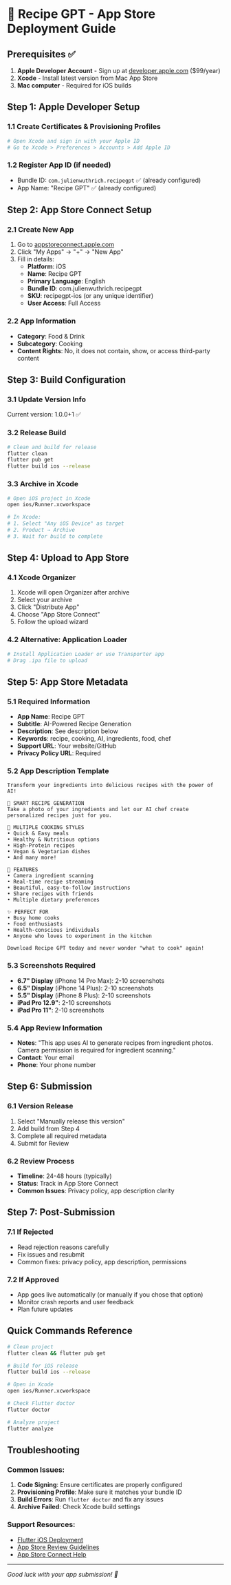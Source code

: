 # 🚀 Recipe GPT - App Store Deployment Guide

## Prerequisites ✅

1. **Apple Developer Account** - Sign up at [developer.apple.com](https://developer.apple.com) ($99/year)
2. **Xcode** - Install latest version from Mac App Store
3. **Mac computer** - Required for iOS builds

## Step 1: Apple Developer Setup

### 1.1 Create Certificates & Provisioning Profiles
```bash
# Open Xcode and sign in with your Apple ID
# Go to Xcode > Preferences > Accounts > Add Apple ID
```

### 1.2 Register App ID (if needed)
- Bundle ID: `com.julienwuthrich.recipegpt` ✅ (already configured)
- App Name: "Recipe GPT" ✅ (already configured)

## Step 2: App Store Connect Setup

### 2.1 Create New App
1. Go to [appstoreconnect.apple.com](https://appstoreconnect.apple.com)
2. Click "My Apps" → "+" → "New App"
3. Fill in details:
   - **Platform**: iOS
   - **Name**: Recipe GPT
   - **Primary Language**: English
   - **Bundle ID**: com.julienwuthrich.recipegpt
   - **SKU**: recipegpt-ios (or any unique identifier)
   - **User Access**: Full Access

### 2.2 App Information
- **Category**: Food & Drink
- **Subcategory**: Cooking
- **Content Rights**: No, it does not contain, show, or access third-party content

## Step 3: Build Configuration

### 3.1 Update Version Info
Current version: 1.0.0+1 ✅

### 3.2 Release Build
```bash
# Clean and build for release
flutter clean
flutter pub get
flutter build ios --release
```

### 3.3 Archive in Xcode
```bash
# Open iOS project in Xcode
open ios/Runner.xcworkspace

# In Xcode:
# 1. Select "Any iOS Device" as target
# 2. Product → Archive
# 3. Wait for build to complete
```

## Step 4: Upload to App Store

### 4.1 Xcode Organizer
1. Xcode will open Organizer after archive
2. Select your archive
3. Click "Distribute App"
4. Choose "App Store Connect"
5. Follow the upload wizard

### 4.2 Alternative: Application Loader
```bash
# Install Application Loader or use Transporter app
# Drag .ipa file to upload
```

## Step 5: App Store Metadata

### 5.1 Required Information
- **App Name**: Recipe GPT
- **Subtitle**: AI-Powered Recipe Generation
- **Description**: See description below
- **Keywords**: recipe, cooking, AI, ingredients, food, chef
- **Support URL**: Your website/GitHub
- **Privacy Policy URL**: Required

### 5.2 App Description Template
```
Transform your ingredients into delicious recipes with the power of AI!

🤖 SMART RECIPE GENERATION
Take a photo of your ingredients and let our AI chef create personalized recipes just for you.

🥘 MULTIPLE COOKING STYLES
• Quick & Easy meals
• Healthy & Nutritious options  
• High-Protein recipes
• Vegan & Vegetarian dishes
• And many more!

📱 FEATURES
• Camera ingredient scanning
• Real-time recipe streaming
• Beautiful, easy-to-follow instructions
• Share recipes with friends
• Multiple dietary preferences

✨ PERFECT FOR
• Busy home cooks
• Food enthusiasts
• Health-conscious individuals
• Anyone who loves to experiment in the kitchen

Download Recipe GPT today and never wonder "what to cook" again!
```

### 5.3 Screenshots Required
- **6.7" Display** (iPhone 14 Pro Max): 2-10 screenshots
- **6.5" Display** (iPhone 14 Plus): 2-10 screenshots  
- **5.5" Display** (iPhone 8 Plus): 2-10 screenshots
- **iPad Pro 12.9"**: 2-10 screenshots
- **iPad Pro 11"**: 2-10 screenshots

### 5.4 App Review Information
- **Notes**: "This app uses AI to generate recipes from ingredient photos. Camera permission is required for ingredient scanning."
- **Contact**: Your email
- **Phone**: Your phone number

## Step 6: Submission

### 6.1 Version Release
1. Select "Manually release this version"
2. Add build from Step 4
3. Complete all required metadata
4. Submit for Review

### 6.2 Review Process
- **Timeline**: 24-48 hours (typically)
- **Status**: Track in App Store Connect
- **Common Issues**: Privacy policy, app description clarity

## Step 7: Post-Submission

### 7.1 If Rejected
- Read rejection reasons carefully
- Fix issues and resubmit
- Common fixes: privacy policy, app description, permissions

### 7.2 If Approved
- App goes live automatically (or manually if you chose that option)
- Monitor crash reports and user feedback
- Plan future updates

## Quick Commands Reference

```bash
# Clean project
flutter clean && flutter pub get

# Build for iOS release
flutter build ios --release

# Open in Xcode
open ios/Runner.xcworkspace

# Check Flutter doctor
flutter doctor

# Analyze project
flutter analyze
```

## Troubleshooting

### Common Issues:
1. **Code Signing**: Ensure certificates are properly configured
2. **Provisioning Profile**: Make sure it matches your bundle ID
3. **Build Errors**: Run `flutter doctor` and fix any issues
4. **Archive Failed**: Check Xcode build settings

### Support Resources:
- [Flutter iOS Deployment](https://docs.flutter.dev/deployment/ios)
- [App Store Review Guidelines](https://developer.apple.com/app-store/review/guidelines/)
- [App Store Connect Help](https://help.apple.com/app-store-connect/)

---

*Good luck with your app submission! 🚀* 